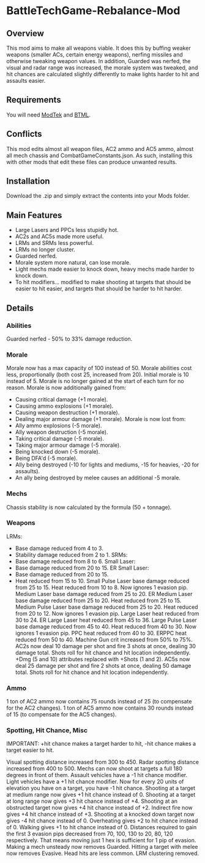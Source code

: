 # BattleTechGame-Rebalance-Mod

## Overview

This mod aims to make all weapons viable. It does this by buffing weaker weapons (smaller ACs, certain energy weapons), nerfing missiles and otherwise tweaking weapon values. In addition, Guarded was nerfed, the visual and radar range was increased, the morale system was tweaked, and hit chances are calculated slightly differently to make lights harder to hit and assaults easier.

## Requirements

You will need [ModTek](https://github.com/Mpstark/ModTek) and [BTML](https://github.com/Mpstark/BattleTechModLoader).

## Conflicts
This mod edits almost all weapon files, AC2 ammo and AC5 ammo, almost all mech chassis and CombatGameConstants.json. As such, installing this with other mods that edit these files can produce unwanted results.

## Installation

Download the .zip and simply extract the contents into your Mods folder.

## Main Features

- Large Lasers and PPCs less stupidly hot.
- AC2s and AC5s made more useful.
- LRMs and SRMs less powerful.
- LRMs no longer cluster.
- Guarded nerfed.
- Morale system more natural, can lose morale.
- Light mechs made easier to knock down, heavy mechs made harder to knock down.
- To hit modifiers... modified to make shooting at targets that should be easier to hit easier, and targets that should be harder to hit harder.

## Details

### Abilities

Guarded nerfed - 50% to 33% damage reduction.

### Morale

Morale now has a max capacity of 100 instead of 50.
Morale abilities cost less, proportionally (both cost 25, increased from 20).
Initial morale is 10 instead of 5.
Morale is no longer gained at the start of each turn for no reason.
Morale is now additionally gained from:
- Causing critical damage (+1 morale).
- Causing ammo explosions (+1 morale).
- Causing weapon destruction (+1 morale).
- Dealing major armour damage (+1 morale).
Morale is now lost from:
- Ally ammo explosions (-5 morale).
- Ally weapon destruction (-5 morale).
- Taking critical damage (-5 morale).
- Taking major armour damage (-5 morale).
- Being knocked down (-5 morale).
- Being DFA'd (-5 morale).
- Ally being destroyed (-10 for lights and mediums, -15 for heavies, -20 for assaults).
- An ally being destroyed by melee causes an additional -5 morale.

### Mechs

Chassis stability is now calculated by the formula (50 + tonnage).

### Weapons

LRMs:
- Base damage reduced from 4 to 3.
- Stability damage reduced from 2 to 1.
SRMs:
- Base damage reduced from 8 to 6.
Small Laser:
- Base damage reduced from 20 to 15.
ER Small Laser:
- Base damage reduced from 20 to 15. 
- Heat reduced from 15 to 10.
Small Pulse Laser base damage reduced from 25 to 15. Heat reduced from 10 to 8. Now ignores 1 evasion pip.
Medium Laser base damage reduced from 25 to 20.
ER Medium Laser base damage reduced from 25 to 20. Heat reduced from 25 to 15.
Medium Pulse Laser base damage reduced from 25 to 20. Heat reduced from 20 to 12. Now ignores 1 evasion pip.
Large Laser heat reduced from 30 to 24.
ER Large Laser heat reduced from 45 to 36.
Large Pulse Laser base damage reduced from 45 to 40. Heat reduced from 40 to 30. Now ignores 1 evasion pip.
PPC heat reduced from 40 to 30.
ERPPC heat reduced from 50 to 40.
Machine Gun crit increased from 50% to 75%.
AC2s now deal 10 damage per shot and fire 3 shots at once, dealing 30 damage total. Shots roll for hit chance and hit location independently. +Dmg (5 and 10) attributes replaced with +Shots (1 and 2).
AC5s now deal 25 damage per shot and fire 2 shots at once, dealing 50 damage total. Shots roll for hit chance and hit location independently.

### Ammo

1 ton of AC2 ammo now contains 75 rounds instead of 25 (to compensate for the AC2 changes).
1 ton of AC5 ammo now contains 30 rounds instead of 15 (to compensate for the AC5 changes).

### Spotting, Hit Chance, Misc

IMPORTANT: +hit chance makes a target harder to hit, -hit chance makes a target easier to hit.

Visual spotting distance increased from 300 to 450.
Radar spotting distance increased from 400 to 500.
Mechs can now shoot at targets a full 180 degrees in front of them.
Assault vehicles have a -1 hit chance modifier.
Light vehicles have a +1 hit chance modifier.
Now for every 20 units of elevation you have on a target, you have -1 hit chance.
Shooting at a target at medium range now gives +1 hit chance instead of 0.
Shooting at a target at long range now gives +3 hit chance instead of +4.
Shooting at an obstructed target now gives +4 hit chance instead of +2.
Indirect fire now gives +4 hit chance instead of +3.
Shooting at a knocked down target now gives -4 hit chance instead of 0.
Overheating gives +2 to hit chance instead of 0.
Walking gives +1 to hit chance instead of 0.
Distances required to gain the first 3 evasion pips decreased from 70, 100, 130 to 20, 80, 120 respectively. That means moving just 1 hex is sufficient for 1 pip of evasion.
Making a mech unsteady now removes Guarded.
Hitting a target with melee now removes Evasive.
Head hits are less common.
LRM clustering removed.